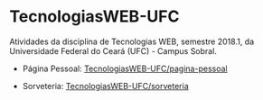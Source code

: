 # TecnologiasWEB-UFC

Atividades da disciplina de Tecnologias WEB, semestre 2018.1, da Universidade Federal do Ceará (UFC) - Campus Sobral.

- Página Pessoal: [TecnologiasWEB-UFC/pagina-pessoal](https://tadeujeronimo.github.io/TecnologiasWEB-UFC/pagina-pessoal)

- Sorveteria: [TecnologiasWEB-UFC/sorveteria](https://tadeujeronimo.github.io/TecnologiasWEB-UFC/sorveteria)
